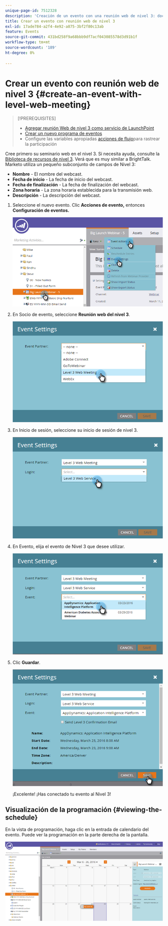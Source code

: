 ```yaml
---
unique-page-id: 7512328
description: 'Creación de un evento con una reunión web de nivel 3: documentos de Marketo, documentación del producto'
title: Crear un evento con reunión web de nivel 3
exl-id: 17ade784-a2f4-4e92-a875-3bf2f80c13ab
feature: Events
source-git-commit: 431bd258f9a68bbb9df7acf043085578d3d91b1f
workflow-type: tm+mt
source-wordcount: '189'
ht-degree: 0%

---
```


# Crear un evento con reunión web de nivel 3 {#create-an-event-with-level-web-meeting}

>[!PREREQUISITES]
>
>* [Agregar reunión Web de nivel 3 como servicio de LaunchPoint](/help/marketo/product-docs/administration/additional-integrations/add-level-3-web-meeting-as-a-launchpoint-service.md)
>* [Crear un nuevo programa de eventos](/help/marketo/product-docs/demand-generation/events/understanding-events/create-a-new-event-program.md)
>* Configure las variables apropiadas [acciones de flujo](/help/marketo/product-docs/core-marketo-concepts/smart-campaigns/flow-actions/add-a-flow-step-to-a-smart-campaign.md)para rastrear la participación

Cree primero su seminario web en el nivel 3. Si necesita ayuda, consulte la [Biblioteca de recursos de nivel 3](https://www.level3.com/en/resource-library/). Verá que es muy similar a BrightTalk.  Marketo utiliza un pequeño subconjunto de campos de Nivel 3:

* **Nombre** - El nombre del webcast.
* **Fecha de inicio** - La fecha de inicio del webcast.
* **Fecha de finalización** - La fecha de finalización del webcast.
* **Zona horaria** - La zona horaria establecida para la transmisión web.
* **Descripción** - La descripción del webcast.

1. Seleccione el nuevo evento. Clic **Acciones de evento,** entonces **Configuración de eventos.**

   ![](assets/image2016-3-24-15-3a40-3a39.png)

1. En Socio de evento, seleccione **Reunión web del nivel 3**.

   ![](assets/image2016-3-24-15-3a42-3a10.png)

1. En Inicio de sesión, seleccione su inicio de sesión de nivel 3.

   ![](assets/image2016-3-24-15-3a43-3a43.png)

1. En Evento, elija el evento de Nivel 3 que desee utilizar.

   ![](assets/image2016-3-24-15-3a44-3a41.png)

1. Clic **Guardar**.

   ![](assets/image2016-3-24-15-3a45-3a31.png)

   ¡Excelente! ¡Has conectado tu evento al Nivel 3!

## Visualización de la programación  {#viewing-the-schedule}

En la vista de programación, haga clic en la entrada de calendario del evento. Puede ver la programación en la parte derecha de la pantalla.

![](assets/image2016-3-24-15-3a51-3a7.png)
